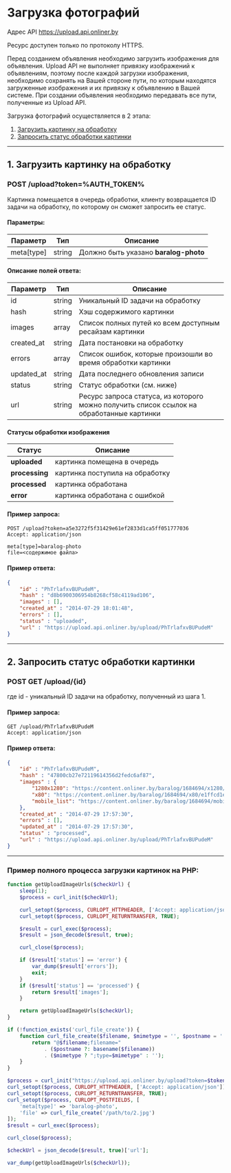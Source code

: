 # Загрузка фотографий

Адрес API https://upload.api.onliner.by

Ресурс доступен только по протоколу HTTPS.

Перед созданием объявления необходимо загрузить изображения для объявления. Upload API не выполняет привязку изображений к объявлениям, поэтому после каждой загрузки изображения, необходимо сохранять на Вашей стороне пути, по которым находятся загруженные изображения и их привязку к объявлению в Вашей системе. При создании объявления необходимо передавать все пути, полученные из Upload API.

Загрузка фотографий осуществляется в 2 этапа:

1. [Загрузить картинку на обработку](#step_1)
2. [Запросить статус обработки картинки](#step_2)

---

## 1. Загрузить картинку на обработку<a name="step_1"></a>

### POST /upload?token=%AUTH_TOKEN%

Картинка помещается в очередь обработки, клиенту возвращается ID задачи на обработку, по которому он сможет запросить ее статус.

#### Параметры:

|Параметр|Тип|Описание|
|---|---|---|
|meta[type]|string|Должно быть указано **baralog-photo**|

#### Описание полей ответа:
|Параметр|Тип|Описание|
|---|---|---|
|id|string|Уникальный ID задачи на обработку|
|hash|string|Хэш содержимого картинки|
|images|array|Список полных путей ко всем доступным ресайзам картинки|
|created_at|string|Дата постановки на обработку|
|errors|array|Список ошибок, которые произошли во время обработки картинки|
|updated_at|string|Дата последнего обновления записи|
|status|string|Статус обработки (см. ниже)|
|url|string|Ресурс запроса статуса, из которого можно получить список ссылок на обработанные картинки|

#### Статусы обработки изображения
|Статус|Описание|
|---|---|
| **uploaded** | картинка помещена в очередь |
| **processing** | картинка поступила на обработку | 
| **processed** | картинка обработана | 
| **error** | картинка обработана с ошибкой |

#### Пример запроса:

```http
POST /upload?token=a5e3272f5f31429e61ef2833d1ca5ff051777036
Accept: application/json
```
```
meta[type]=baralog-photo
file=<содержимое файла>
```

#### Пример ответа:

```json
{
    "id" : "PhTrlafxvBUPudeM",
    "hash" : "d8b6900306954b8268cf58c4119ad106",
    "images" : [],
    "created_at" : "2014-07-29 18:01:48",
    "errors" : [],
    "status" : "uploaded",
    "url" : "https://upload.api.onliner.by/upload/PhTrlafxvBUPudeM"
}
```

---

## 2. Запросить статус обработки картинки<a name="step_2"></a>

### POST GET /upload/{id}

где id - уникальный ID задачи на обработку, полученный из шага 1.

#### Пример запроса:

```http
GET /upload/PhTrlafxvBUPudeM
Accept: application/json
```

#### Пример ответа:

```json
{
    "id" : "PhTrlafxvBUPudeM",
    "hash" : "47800cb27e72119614356d2fedc6af87",
    "images" : {
        "1280x1280": "https://content.onliner.by/baralog/1684694/x1280/e1ffcd1e6d8dc975e1457a1e01e8aeab.jpeg",
        "x80": "https://content.onliner.by/baralog/1684694/x80/e1ffcd1e6d8dc975e1457a1e01e8aeab.jpeg",
        "mobile_list": "https://content.onliner.by/baralog/1684694/mobile-list/e1ffcd1e6d8dc975e1457a1e01e8aeab.jpeg"
    },
    "created_at" : "2014-07-29 17:57:30",
    "errors" : [],
    "updated_at" : "2014-07-29 17:57:30",
    "status" : "processed",
    "url" : "https://upload.api.onliner.by/upload/PhTrlafxvBUPudeM"
}
```

---

### Пример полного процесса загрузки картинок на PHP:

```php
function getUploadImageUrls($checkUrl) {
    sleep(1);
    $process = curl_init($checkUrl);

    curl_setopt($process, CURLOPT_HTTPHEADER, ['Accept: application/json']);
    curl_setopt($process, CURLOPT_RETURNTRANSFER, TRUE);

    $result = curl_exec($process);
    $result = json_decode($result, true);

    curl_close($process);

    if ($result['status'] == 'error') {
        var_dump($result['errors']);
        exit;
    }
    if ($result['status'] == 'processed') {
        return $result['images'];
    }

    return getUploadImageUrls($checkUrl);
}

if (!function_exists('curl_file_create')) {
    function curl_file_create($filename, $mimetype = '', $postname = '') {
        return "@$filename;filename="
            . ($postname ?: basename($filename))
            . ($mimetype ? ";type=$mimetype" : '');
    }
}

$process = curl_init("https://upload.api.onliner.by/upload?token=$token");
curl_setopt($process, CURLOPT_HTTPHEADER, ['Accept: application/json']);
curl_setopt($process, CURLOPT_RETURNTRANSFER, TRUE);
curl_setopt($process, CURLOPT_POSTFIELDS, [
    'meta[type]' => 'baralog-photo',
    'file' => curl_file_create('/path/to/2.jpg')
]);
$result = curl_exec($process);

curl_close($process);

$checkUrl = json_decode($result, true)['url'];

var_dump(getUploadImageUrls($checkUrl));
```
